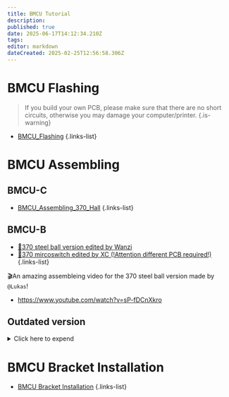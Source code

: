```yaml
---
title: BMCU Tutorial
description: 
published: true
date: 2025-06-17T14:12:34.210Z
tags: 
editor: markdown
dateCreated: 2025-02-25T12:56:58.306Z
---
```


# BMCU Flashing
> If you build your own PCB, please make sure that there are no short circuits, otherwise you may damage your computer/printer.
{.is-warning}

- [BMCU_Flashing](/BMCU/BMCU_Tutorial/BMCU_Flashing)
{.links-list}



# BMCU Assembling

## BMCU-C
- [BMCU_Assembling_370_Hall](/BMCU/BMCU_Tutorial/BMCU_Assembling_370_Hall)
{.links-list}

## BMCU-B

- [📝370 steel ball version edited by Wanzi](/BMCU/BMCU_Tutorial/BMCU_Assembling_370_steel_ball_by_wanzi)
- [📝370 mircoswitch edited by XC (!Attention different PCB required!)](/BMCU/BMCU_Tutorial/BMCU_Assembling_370_mircoswitch_by_xc)
{.links-list}

🎬An amazing assembleing video for the 370 steel ball version made by `@Lukas`!
- https://www.youtube.com/watch?v=sP-fDCnXkro

## Outdated version
<details>

<summary>Click here to expend</summary>

### BMCU-B
- [OUTDATED - 📝370 version v2.5 edited by Yuekai](/BMCU/BMCU_Tutorial/BMCU_Assembling_370_v1_Yuekai.md)
{.links-list}
## BMCU-A:130 and 180

### BMCU-A
- [OUTDATED - 📝130 version edited by QTBZ (Adjustable photoelectric sensing block)](/BMCU/BMCU_Tutorial/Assembling)
- [OUTDATED - 📝130 version edited by Yuekai](/BMCU/BMCU_Tutorial/BMCU_Assembling_130_Yuekai.md)
- [OUTDATED - 📝180 version edited by BXT](/BMCU/BMCU_Tutorial/BMCU_Assembling_180_by_bxt)
{.links-list}

</details>

# BMCU Bracket Installation
- [BMCU Bracket Installation](/BMCU/BMCU_Tutorial/BMCU_Mounting)
{.links-list}